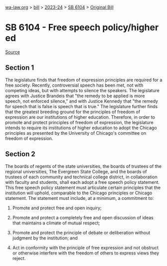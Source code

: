 [wa-law.org](/) > [bill](/bill/) > [2023-24](/bill/2023-24/) > [SB 6104](/bill/2023-24/sb/6104/) > [Original Bill](/bill/2023-24/sb/6104/1/)

# SB 6104 - Free speech policy/higher ed

[Source](http://lawfilesext.leg.wa.gov/biennium/2023-24/Pdf/Bills/Senate%20Bills/6104.pdf)

## Section 1
The legislature finds that freedom of expression principles are required for a free society. Recently, controversial speech has been met, not with competing ideas, but with attempts to silence the speakers. The legislature agrees with Justice Brandeis that "the remedy to be applied is more speech, not enforced silence," and with Justice Kennedy that "the remedy for speech that is false is speech that is true." The legislature further finds that the greatest breeding ground for the principles of freedom of expression are our institutions of higher education. Therefore, in order to promote and protect principles of freedom of expression, the legislature intends to require its institutions of higher education to adopt the Chicago principles as presented by the University of Chicago's committee on freedom of expression.

## Section 2
The boards of regents of the state universities, the boards of trustees of the regional universities, The Evergreen State College, and the boards of trustees of each community and technical college district, in collaboration with faculty and students, shall each adopt a free speech policy statement. This free speech policy statement must articulate certain principles that the institution will uphold, comparable to the Chicago principles or Chicago statement. The statement must include, at a minimum, a commitment to:

1. Promote and protect free and open inquiry;

2. Promote and protect a completely free and open discussion of ideas that maintains a climate of mutual respect;

3. Promote and protect the principle of debate or deliberation without judgment by the institution; and

4. Act in conformity with the principle of free expression and not obstruct or otherwise interfere with the freedom of others to express views they reject.
